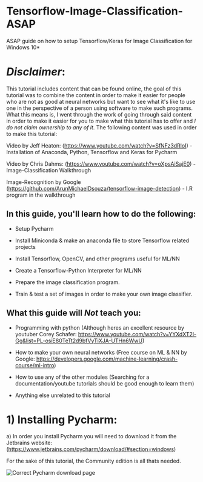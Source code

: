# Tensorflow-Image-Classification-ASAP
ASAP guide on how to setup Tensorflow/Keras for Image Classification for Windows 10* 

# *Disclaimer*:
This tutorial includes content that can be found online, the goal of this tutorial was to combine the content in order to make it easier for people who are not as good at neural networks but want to see what it's like to use one in the perspective of a person using software to make such programs. What this means is, I went through the work of going through said content in order to make it easier for you to make what this tutorial has to offer and *I do not claim ownership to any of it*. The following content was used in order to make this tutorial:

Video by Jeff Heaton: (https://www.youtube.com/watch?v=SfNFz3dRloI) - Installation of Anaconda, Python, Tensorflow and Keras for Pycharm

Video by Chris Dahms: (https://www.youtube.com/watch?v=oXpsAiSajE0) - Image-Classification Walkthrough

Image-Recognition by Google (https://github.com/ArunMichaelDsouza/tensorflow-image-detection) - I.R program in the walkthrough

## In this guide, you'll learn how to do the following:

- Setup Pycharm

- Install Miniconda & make an anaconda file to store Tensorflow related projects

- Install Tensorflow, OpenCV, and other programs useful for ML/NN

- Create a Tensorflow-Python Interpreter for ML/NN

- Prepare the image classification program.

- Train & test a set of images in order to make your own image classifier.

## What this guide will *Not* teach you:

- Programming with python (Although heres an excellent resource by youtuber Corey Schafer: https://www.youtube.com/watch?v=YYXdXT2l-Gg&list=PL-osiE80TeTt2d9bfVyTiXJA-UTHn6WwU)

- How to make your own neural networks (Free course on ML & NN by Google: https://developers.google.com/machine-learning/crash-course/ml-intro)

- How to use any of the other modules (Searching for a documentation/youtube tutorials should be good enough to learn them)

- Anything else unrelated to this tutorial

# 1) Installing Pycharm:

a) In order you install Pycharm you will need to download it from the Jetbrains website: (https://www.jetbrains.com/pycharm/download/#section=windows)

For the sake of this tutorial, the Community edition is all thats needed.

![Correct Pycharm download page](https://i.gyazo.com/40f28bd780ed7457a0befa156595fad5.png)

